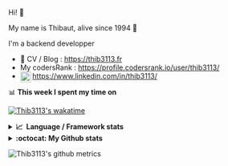 Hi! 👋

My name is Thibaut, alive since 1994 🍷

I'm a backend developper

-   📝 CV / Blog : https://thib3113.fr
-   My codersRank : https://profile.codersrank.io/user/thib3113/
-   <a href="https://www.linkedin.com/in/thib3113/"><img align="left" alt="Thib3113's Linkedin" width="21px" src="https://img.icons8.com/color/48/linkedin.png" /></a> https://www.linkedin.com/in/thib3113/

📊 **This week I spent my time on**

[![Thib3113's wakatime](https://github-readme-stats.vercel.app/api/wakatime?username=thib3113&layout=default&theme=dracula&langs_count=6&hide_title=true&hide_border=true)](https://wakatime.com/@thib3113)

<details>
  <summary><b>📈&nbsp;&nbsp;Language&nbsp;/&nbsp;Framework stats</b></summary>
  <br/>  
  <a href='https://profile.codersrank.io/user/thib3113/'>
  <img src='http://cr-skills-chart-widget.azurewebsites.net/api/api?username=thib3113&padding=30&skills=php,batchfile,javascript,less,mysql,reactjs,scss,shell,typescript,vue'>
  </a>
</details>

<details>
  <summary><b>:octocat: My Github stats</b></summary>
  <br/>  
  
  <img src="https://github-readme-stats.vercel.app/api?username=thib3113&theme=dracula&show_icons=true&" alt="Thib3113's GitHub stats" />

<!--START_SECTION:activity-->

1. 🚀 Published release [crowdsec-client/v0.1.7](https://github.com/thib3113/node-crowdsec/releases/tag/crowdsec-client/v0.1.7) in [thib3113/node-crowdsec](https://github.com/thib3113/node-crowdsec)
2. 🎉 Merged PR [#58](https://github.com/thib3113/node-crowdsec/pull/58) in [thib3113/node-crowdsec](https://github.com/thib3113/node-crowdsec)
3. 💪 Opened PR [#58](https://github.com/thib3113/node-crowdsec/pull/58) in [thib3113/node-crowdsec](https://github.com/thib3113/node-crowdsec)
4. 🎉 Merged PR [#51](https://github.com/thib3113/node-crowdsec/pull/51) in [thib3113/node-crowdsec](https://github.com/thib3113/node-crowdsec)
5. 🎉 Merged PR [#692](https://github.com/thib3113/unifi-client/pull/692) in [thib3113/unifi-client](https://github.com/thib3113/unifi-client)
 <!--END_SECTION:activity-->

</details>

![Thib3113's github metrics](https://gist.githubusercontent.com/thib3113/83a96e16f8bca103f1b0e376186c66ec/raw/github-metrics.svg)
